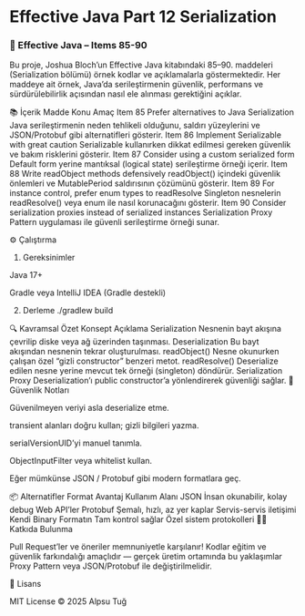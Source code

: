  <h1> Effective Java Part 12 Serialization</h1>

<h3>🧠 Effective Java – Items 85-90 </h3>

Bu proje, Joshua Bloch’un Effective Java kitabındaki 85–90. maddeleri (Serialization bölümü) örnek kodlar ve açıklamalarla göstermektedir.
Her maddeye ait örnek, Java’da serileştirmenin güvenlik, performans ve sürdürülebilirlik açısından nasıl ele alınması gerektiğini açıklar.

📚 İçerik
Madde	Konu	Amaç
Item 85	Prefer alternatives to Java Serialization	Java serileştirmenin neden tehlikeli olduğunu, saldırı yüzeylerini ve JSON/Protobuf gibi alternatifleri gösterir.
Item 86	Implement Serializable with great caution	Serializable kullanırken dikkat edilmesi gereken güvenlik ve bakım risklerini gösterir.
Item 87	Consider using a custom serialized form	Default form yerine mantıksal (logical state) serileştirme örneği içerir.
Item 88	Write readObject methods defensively	readObject() içindeki güvenlik önlemleri ve MutablePeriod saldırısının çözümünü gösterir.
Item 89	For instance control, prefer enum types to readResolve	Singleton nesnelerin readResolve() veya enum ile nasıl korunacağını gösterir.
Item 90	Consider serialization proxies instead of serialized instances	Serialization Proxy Pattern uygulaması ile güvenli serileştirme örneği sunar.

⚙️ Çalıştırma
1. Gereksinimler

Java 17+

Gradle veya IntelliJ IDEA (Gradle destekli)

2. Derleme
./gradlew build


🔍 Kavramsal Özet
Konsept	Açıklama
Serialization	Nesnenin bayt akışına çevrilip diske veya ağ üzerinden taşınması.
Deserialization	Bu bayt akışından nesnenin tekrar oluşturulması.
readObject()	Nesne okunurken çalışan özel “gizli constructor” benzeri metot.
readResolve()	Deserialize edilen nesne yerine mevcut tek örneği (singleton) döndürür.
Serialization Proxy	Deserialization’ı public constructor’a yönlendirerek güvenliği sağlar.
🧱 Güvenlik Notları

Güvenilmeyen veriyi asla deserialize etme.

transient alanları doğru kullan; gizli bilgileri yazma.

serialVersionUID’yi manuel tanımla.

ObjectInputFilter veya whitelist kullan.

Eğer mümkünse JSON / Protobuf gibi modern formatlara geç.

📦 Alternatifler
Format	Avantaj	Kullanım Alanı
JSON	İnsan okunabilir, kolay debug	Web API’ler
Protobuf	Şemalı, hızlı, az yer kaplar	Servis-servis iletişimi
Kendi Binary Formatın	Tam kontrol sağlar	Özel sistem protokolleri
👨‍💻 Katkıda Bulunma

Pull Request’ler ve öneriler memnuniyetle karşılanır!
Kodlar eğitim ve güvenlik farkındalığı amaçlıdır — gerçek üretim ortamında bu yaklaşımlar Proxy Pattern veya JSON/Protobuf ile değiştirilmelidir.

📜 Lisans

MIT License
© 2025 Alpsu Tuğ
